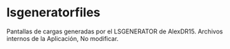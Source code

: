 # lsgeneratorfiles
Pantallas de cargas generadas por el LSGENERATOR de AlexDR15. Archivos internos de la Aplicación, No modificar.
